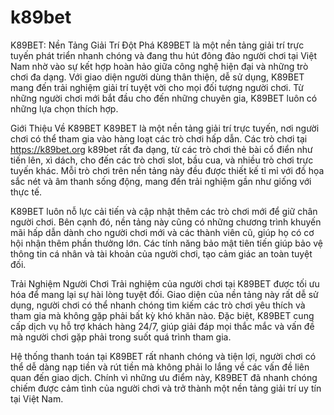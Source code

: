 # k89bet
K89BET: Nền Tảng Giải Trí Đột Phá
K89BET là một nền tảng giải trí trực tuyến phát triển nhanh chóng và đang thu hút đông đảo người chơi tại Việt Nam nhờ vào sự kết hợp hoàn hảo giữa công nghệ hiện đại và những trò chơi đa dạng. Với giao diện người dùng thân thiện, dễ sử dụng, K89BET mang đến trải nghiệm giải trí tuyệt vời cho mọi đối tượng người chơi. Từ những người chơi mới bắt đầu cho đến những chuyên gia, K89BET luôn có những lựa chọn thích hợp.

Giới Thiệu Về K89BET
K89BET là một nền tảng giải trí trực tuyến, nơi người chơi có thể tham gia vào hàng loạt các trò chơi hấp dẫn. Các trò chơi tại https://k89bet.org k89bet rất đa dạng, từ các trò chơi thẻ bài cổ điển như tiến lên, xì dách, cho đến các trò chơi slot, bầu cua, và nhiều trò chơi trực tuyến khác. Mỗi trò chơi trên nền tảng này đều được thiết kế tỉ mỉ với đồ họa sắc nét và âm thanh sống động, mang đến trải nghiệm gần như giống với thực tế.

K89BET luôn nỗ lực cải tiến và cập nhật thêm các trò chơi mới để giữ chân người chơi. Bên cạnh đó, nền tảng này cũng có những chương trình khuyến mãi hấp dẫn dành cho người chơi mới và các thành viên cũ, giúp họ có cơ hội nhận thêm phần thưởng lớn. Các tính năng bảo mật tiên tiến giúp bảo vệ thông tin cá nhân và tài khoản của người chơi, tạo cảm giác an toàn tuyệt đối.

Trải Nghiệm Người Chơi
Trải nghiệm của người chơi tại K89BET được tối ưu hóa để mang lại sự hài lòng tuyệt đối. Giao diện của nền tảng này rất dễ sử dụng, người chơi có thể nhanh chóng tìm kiếm các trò chơi yêu thích và tham gia mà không gặp phải bất kỳ khó khăn nào. Đặc biệt, K89BET cung cấp dịch vụ hỗ trợ khách hàng 24/7, giúp giải đáp mọi thắc mắc và vấn đề mà người chơi gặp phải trong suốt quá trình tham gia.

Hệ thống thanh toán tại K89BET rất nhanh chóng và tiện lợi, người chơi có thể dễ dàng nạp tiền và rút tiền mà không phải lo lắng về các vấn đề liên quan đến giao dịch. Chính vì những ưu điểm này, K89BET đã nhanh chóng chiếm được cảm tình của người chơi và trở thành một nền tảng giải trí uy tín tại Việt Nam.
